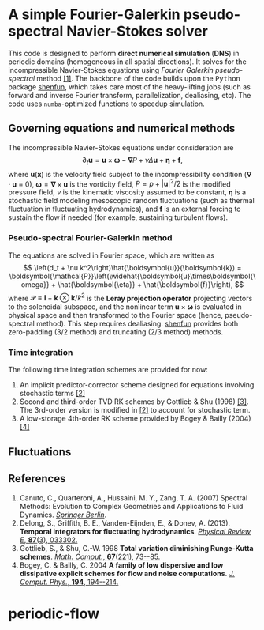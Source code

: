 # A simple Fourier-Galerkin pseudo-spectral Navier-Stokes solver


This code is designed to perform __direct numerical simulation__ (__DNS__) in periodic domains (homogeneous in all spatial directions). It solves for the incompressible Navier-Stokes equations using _Fourier Galerkin pseudo-spectral_ method [[1]](#ref1). The backbone of the code builds upon the <tt>Python</tt> package [shenfun](https://github.com/spectralDNS/shenfun), which takes care most of the heavy-lifting jobs (such as forward and inverse Fourier transform, parallelization, dealiasing, etc). The code uses `numba`-optimized functions to speedup simulation. 


## Governing equations and numerical methods

The incompressible Navier-Stokes equations under consideration are 
$$
\partial_t\boldsymbol{u} = \boldsymbol{u}\times\boldsymbol{\omega} -\boldsymbol{\nabla}P + \nu\Delta\boldsymbol{u} + \boldsymbol{\eta} + \boldsymbol{f},
$$
where $\boldsymbol{u}(\boldsymbol{x})$ is the velocity field subject to the incompressibility condition ($\boldsymbol{\nabla}\cdot\boldsymbol{u}\equiv0$), $\boldsymbol{\omega} = \boldsymbol{\nabla}\times\boldsymbol{u}$ is the vorticity field, $P = p + |\boldsymbol{u}|^2/2$ is the modified pressure field, $\nu$ is the kinematic viscosity assumed to be constant, $\boldsymbol{\eta}$ is a stochastic field modeling mesoscopic random fluctuations (such as thermal fluctuation in fluctuating hydrodynamics), and $\boldsymbol{f}$ is an external forcing to sustain the flow if needed (for example, sustaining turbulent flows). 

### Pseudo-spectral Fourier-Galerkin method

The equations are solved in Fourier space, which are written as 
$$
\left(d_t + \nu k^2\right)\hat{\boldsymbol{u}}(\boldsymbol{k}) = \boldsymbol{\mathcal{P}}\left(\widehat{\boldsymbol{u}\times\boldsymbol{\omega}} + \hat{\boldsymbol{\eta}} + \hat{\boldsymbol{f}}\right),
$$
where $\mathcal{P}\equiv\boldsymbol{I} - \boldsymbol{k}\otimes\boldsymbol{k}/k^2$ is the __Leray projection operator__ projecting vectors to the solenoidal subspace, and the nonlinear term $\boldsymbol{u}\times\boldsymbol{\omega}$ is evaluated in physical space and then transformed to the Fourier space (hence, pseudo-spectral method). This step requires dealiasing. [shenfun](https://github.com/spectralDNS/shenfun) provides both zero-padding (3/2 method) and truncating (2/3 method) methods. 


### Time integration

The following time integration schemes are provided for now:

1. An implicit predictor-corrector scheme designed for equations involving stochastic terms [[2]](#ref2)
2. Second and third-order TVD RK schemes by Gottlieb & Shu (1998) [[3]](#ref3). The 3rd-order version is modified in [[2]](#ref2) to account for stochastic term.
3. A low-storage 4th-order RK scheme provided by Bogey & Bailly (2004) [[4]](#ref4)


## Fluctuations




## References

1. <a id="ref4"></a> Canuto, C., Quarteroni, A., Hussaini, M. Y., Zang, T. A. (2007) Spectral Methods: Evolution to Complex Geometries and Applications to Fluid Dynamics. [*Springer Berlin*](https://link.springer.com/book/10.1007/978-3-540-30728-0).
2. <a id="ref1"></a> Delong, S., Griffith, B. E., Vanden-Eijnden, E., & Donev, A. (2013). **Temporal integrators for fluctuating hydrodynamics**. [*Physical Review E*, **87**(3), 033302.](https://doi.org/10.1103/PhysRevE.87.033302)
3. <a id="ref2"></a> Gottlieb, S., & Shu, C.-W. 1998 **Total variation diminishing Runge-Kutta schemes**. [*Math. Comput.*, **67**(221), 73--85.](https://doi.org/10.1090/S0025-5718-98-00913-2)
4. <a id="ref3"></a> Bogey, C. & Bailly, C. 2004 **A family of low dispersive and low dissipative explicit schemes for flow and noise computations**. [_J. Comput. Phys._, **194**, 194--214.](https://www.sciencedirect.com/science/article/pii/S0021999103004662)
# periodic-flow
